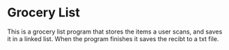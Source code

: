 Grocery List
==

This is a grocery list program that stores the items a user scans, and saves it in a linked list. When the program finishes it saves the recibt to a txt file.